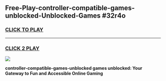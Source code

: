 
## Free-Play-controller-compatible-games-unblocked-Unblocked-Games #32r4o
<h3>
<a href="https://news.freeplayer.one?title=controller-compatible-games-unblocked&ref=8M">CLICK TO PLAY</a></h3>
<hr>

<h3>
<a href="https://news.freeplayer.one?title=controller-compatible-games-unblocked&ref=8M">CLICK 2 PLAY</a>
  
</h3>

<a href="https://news.freeplayer.one?title=controller-compatible-games-unblocked&ref=8M"><img src="https://clearcache.store/games.png"></a>


**controller-compatible-games-unblocked games unblocked: Your Gateway to Fun and Accessible Online Gaming**

